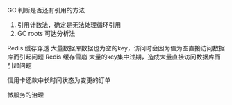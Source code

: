 GC 判断是否还有引用的方法
1. 引用计数法，确定是无法处理循环引用
2. GC roots 可达分析法

Redis 缓存穿透
大量数据库数据也为空的key，访问时会因为值为空直接访问数据库而引起问题
Redis 缓存雪崩
大量的key集中过期，造成大量直接访问数据库而引起问题

信用卡还款中长时间状态为变更的订单

微服务的治理
